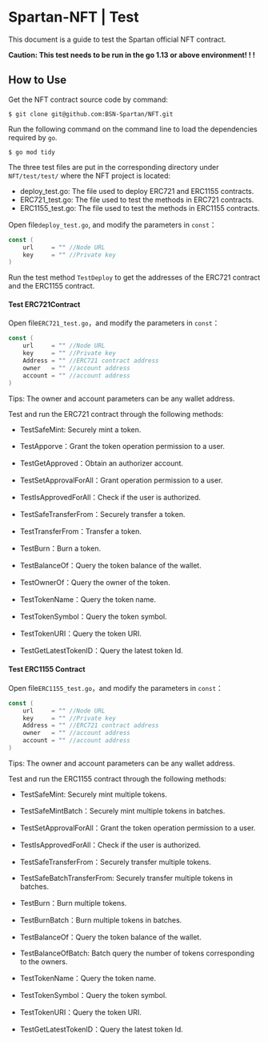 # Spartan-NFT | Test

This document is a guide to test the Spartan official NFT contract.

**Caution: This test needs to be run in the go 1.13 or above environment! ! !**

## How to Use

Get the NFT contract source code by command:

```
$ git clone git@github.com:BSN-Spartan/NFT.git
```



Run the following command on the command line to load the dependencies required by `go`.

```
$ go mod tidy
```

The three test files are put in the corresponding directory under `NFT/test/test/` where the NFT project is located:

- deploy_test.go: The file used to deploy ERC721 and ERC1155 contracts.
- ERC721_test.go: The file used to test the methods in ERC721 contracts.
- ERC1155_test.go: The file used to test the methods in ERC1155 contracts.



Open file`deploy_test.go`, and modify the parameters in `const`：

```go
const (
	url     = "" //Node URL
	key     = "" //Private key
)
```

Run the test method `TestDeploy` to get the addresses of the ERC721 contract and the ERC1155 contract.

#### Test ERC721Contract

Open file`ERC721_test.go`，and modify the parameters in `const`：

```go
const (
	url     = "" //Node URL
	key     = "" //Private key
	Address = "" //ERC721 contract address
	owner   = "" //account address
	account = "" //account address
)
```

Tips: The owner and account parameters can be any wallet address.

Test and run the ERC721 contract through the following methods:

- TestSafeMint: Securely mint a token. 

- TestApporve：Grant the token operation permission to a user.

- TestGetApproved：Obtain an authorizer account.

- TestSetApprovalForAll：Grant operation permission to a user.

- TestIsApprovedForAll：Check if the user is authorized.

- TestSafeTransferFrom：Securely transfer a token.

- TestTransferFrom：Transfer a token.

- TestBurn：Burn a token.

- TestBalanceOf：Query the token balance of the wallet.

- TestOwnerOf：Query the owner of the token.

- TestTokenName：Query the token name.

- TestTokenSymbol：Query the token symbol.

- TestTokenURI：Query the token URI.

- TestGetLatestTokenID：Query the latest token Id.

  

#### Test ERC1155 Contract

Open file`ERC1155_test.go`，and modify the parameters in `const`：

```go
const (
	url     = "" //Node URL
	key     = "" //Private key
	Address = "" //ERC721 contract address
	owner   = "" //account address
	account = "" //account address
)
```

Tips: The owner and account parameters can be any wallet address.

Test and run the ERC1155 contract through the following methods:

- TestSafeMint: Securely mint multiple tokens.

- TestSafeMintBatch：Securely mint multiple tokens in batches.
- TestSetApprovalForAll：Grant the token operation permission to a user.
- TestIsApprovedForAll：Check if the user is authorized.
- TestSafeTransferFrom：Securely transfer multiple tokens.

- TestSafeBatchTransferFrom: Securely transfer multiple tokens in batches.

- TestBurn：Burn multiple tokens.

- TestBurnBatch：Burn multiple tokens in batches.

- TestBalanceOf：Query the token balance of the wallet.

- TestBalanceOfBatch: Batch query the number of tokens corresponding to the owners.

- TestTokenName：Query the token name.

- TestTokenSymbol：Query the token symbol.

- TestTokenURI：Query the token URI.

- TestGetLatestTokenID：Query the latest token Id.
